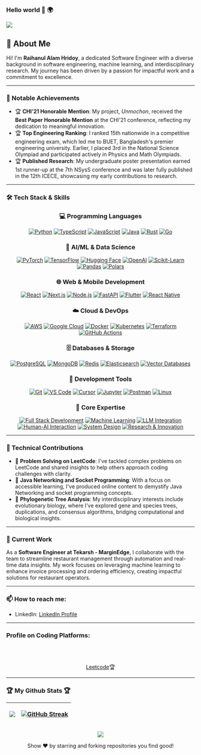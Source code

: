 ### Hello world :wave: :earth_africa:

![](https://komarev.com/ghpvc/?username=hridoy100)

## 👋 About Me

Hi! I'm **Raihanul Alam Hridoy**, a dedicated Software Engineer with a diverse background in software engineering, machine learning, and interdisciplinary research. My journey has been driven by a passion for impactful work and a commitment to excellence.

<hr></hr>

### 📜 Notable Achievements

- 🏆 **CHI'21 Honorable Mention**: My project, *Unmochon*, received the **Best Paper Honorable Mention** at the CHI'21 conference, reflecting my dedication to meaningful innovation.
- 🏆 **Top Engineering Ranking**: I ranked 15th nationwide in a competitive engineering exam, which led me to BUET, Bangladesh's premier engineering university. Earlier, I placed 3rd in the National Science Olympiad and participated actively in Physics and Math Olympiads.
- 🏆 **Published Research**: My undergraduate poster presentation earned 1st runner-up at the 7th NSysS conference and was later fully published in the 12th ICECE, showcasing my early contributions to research.

<hr></hr>

### 🛠️ Tech Stack & Skills

<div align="center">

  <!-- Programming Languages -->
  <h3>💻 Programming Languages</h3>
  <p>
    <a href="#"><img src="https://img.shields.io/badge/Python-%233776AB.svg?style=for-the-badge&logo=python&logoColor=white&labelColor=0D1117" alt="Python"/></a>
    <a href="#"><img src="https://img.shields.io/badge/TypeScript-%233178C6.svg?style=for-the-badge&logo=typescript&logoColor=white&labelColor=0D1117" alt="TypeScript"/></a>
    <a href="#"><img src="https://img.shields.io/badge/JavaScript-%23F7DF1E.svg?style=for-the-badge&logo=javascript&logoColor=F7DF1E&labelColor=0D1117" alt="JavaScript"/></a>
    <a href="#"><img src="https://img.shields.io/badge/Java-%23ED8B00.svg?style=for-the-badge&logo=openjdk&logoColor=white&labelColor=0D1117" alt="Java"/></a>
    <a href="#"><img src="https://img.shields.io/badge/Rust-%23000000.svg?style=for-the-badge&logo=rust&logoColor=white&labelColor=0D1117" alt="Rust"/></a>
    <a href="#"><img src="https://img.shields.io/badge/Go-%2300ADD8.svg?style=for-the-badge&logo=go&logoColor=white&labelColor=0D1117" alt="Go"/></a>
  </p>
  
  <!-- AI/ML & Data Science -->
  <h3>🤖 AI/ML & Data Science</h3>
  <p>
    <a href="#"><img src="https://img.shields.io/badge/PyTorch-%23EE4C2C.svg?style=for-the-badge&logo=pytorch&logoColor=white&labelColor=0D1117" alt="PyTorch"/></a>
    <a href="#"><img src="https://img.shields.io/badge/TensorFlow-%23FF6F00.svg?style=for-the-badge&logo=tensorflow&logoColor=white&labelColor=0D1117" alt="TensorFlow"/></a>
    <a href="#"><img src="https://img.shields.io/badge/Hugging_Face-%23FFD21E.svg?style=for-the-badge&logo=huggingface&logoColor=black&labelColor=0D1117" alt="Hugging Face"/></a>
    <a href="#"><img src="https://img.shields.io/badge/OpenAI-%23412991.svg?style=for-the-badge&logo=openai&logoColor=white&labelColor=0D1117" alt="OpenAI"/></a>
    <a href="#"><img src="https://img.shields.io/badge/scikit--learn-%23F7931E.svg?style=for-the-badge&logo=scikit-learn&logoColor=white&labelColor=0D1117" alt="Scikit-Learn"/></a>
    <a href="#"><img src="https://img.shields.io/badge/Pandas-%23150458.svg?style=for-the-badge&logo=pandas&logoColor=white&labelColor=0D1117" alt="Pandas"/></a>
    <a href="#"><img src="https://img.shields.io/badge/Polars-%23CD792C.svg?style=for-the-badge&logo=polars&logoColor=white&labelColor=0D1117" alt="Polars"/></a>
  </p>
  
  <!-- Web & Mobile Development -->
  <h3>🌐 Web & Mobile Development</h3>
  <p>
    <a href="#"><img src="https://img.shields.io/badge/React-%2361DAFB.svg?style=for-the-badge&logo=react&logoColor=black&labelColor=0D1117" alt="React"/></a>
    <a href="#"><img src="https://img.shields.io/badge/Next.js-%23000000.svg?style=for-the-badge&logo=nextdotjs&logoColor=white&labelColor=0D1117" alt="Next.js"/></a>
    <a href="#"><img src="https://img.shields.io/badge/Node.js-%23339933.svg?style=for-the-badge&logo=nodedotjs&logoColor=white&labelColor=0D1117" alt="Node.js"/></a>
    <a href="#"><img src="https://img.shields.io/badge/FastAPI-%23009688.svg?style=for-the-badge&logo=fastapi&logoColor=white&labelColor=0D1117" alt="FastAPI"/></a>
    <a href="#"><img src="https://img.shields.io/badge/Flutter-%2302569B.svg?style=for-the-badge&logo=flutter&logoColor=white&labelColor=0D1117" alt="Flutter"/></a>
    <a href="#"><img src="https://img.shields.io/badge/React_Native-%2361DAFB.svg?style=for-the-badge&logo=react&logoColor=black&labelColor=0D1117" alt="React Native"/></a>
  </p>
  
  <!-- Cloud & DevOps -->
  <h3>☁️ Cloud & DevOps</h3>
  <p>
    <a href="#"><img src="https://img.shields.io/badge/AWS-%23FF9900.svg?style=for-the-badge&logo=amazon-aws&logoColor=white&labelColor=0D1117" alt="AWS"/></a>
    <a href="#"><img src="https://img.shields.io/badge/Google_Cloud-%234285F4.svg?style=for-the-badge&logo=google-cloud&logoColor=white&labelColor=0D1117" alt="Google Cloud"/></a>
    <a href="#"><img src="https://img.shields.io/badge/Docker-%232496ED.svg?style=for-the-badge&logo=docker&logoColor=white&labelColor=0D1117" alt="Docker"/></a>
    <a href="#"><img src="https://img.shields.io/badge/Kubernetes-%23326CE5.svg?style=for-the-badge&logo=kubernetes&logoColor=white&labelColor=0D1117" alt="Kubernetes"/></a>
    <a href="#"><img src="https://img.shields.io/badge/Terraform-%23623CE4.svg?style=for-the-badge&logo=terraform&logoColor=white&labelColor=0D1117" alt="Terraform"/></a>
    <a href="#"><img src="https://img.shields.io/badge/GitHub_Actions-%232088FF.svg?style=for-the-badge&logo=github-actions&logoColor=white&labelColor=0D1117" alt="GitHub Actions"/></a>
  </p>

  <!-- Databases & Storage -->
  <h3>🗄️ Databases & Storage</h3>
  <p>
    <a href="#"><img src="https://img.shields.io/badge/PostgreSQL-%23336791.svg?style=for-the-badge&logo=postgresql&logoColor=white&labelColor=0D1117" alt="PostgreSQL"/></a>
    <a href="#"><img src="https://img.shields.io/badge/MongoDB-%2347A248.svg?style=for-the-badge&logo=mongodb&logoColor=white&labelColor=0D1117" alt="MongoDB"/></a>
    <a href="#"><img src="https://img.shields.io/badge/Redis-%23DC382D.svg?style=for-the-badge&logo=redis&logoColor=white&labelColor=0D1117" alt="Redis"/></a>
    <a href="#"><img src="https://img.shields.io/badge/Elasticsearch-%23005571.svg?style=for-the-badge&logo=elasticsearch&logoColor=white&labelColor=0D1117" alt="Elasticsearch"/></a>
    <a href="#"><img src="https://img.shields.io/badge/Vector_DB-%23FF6B6B.svg?style=for-the-badge&logo=pinecone&logoColor=white&labelColor=0D1117" alt="Vector Databases"/></a>
  </p>

  <!-- Development Tools -->
  <h3>🔧 Development Tools</h3>
  <p>
    <a href="#"><img src="https://img.shields.io/badge/Git-%23F05032.svg?style=for-the-badge&logo=git&logoColor=white&labelColor=0D1117" alt="Git"/></a>
    <a href="#"><img src="https://img.shields.io/badge/VS_Code-%23007ACC.svg?style=for-the-badge&logo=visual-studio-code&logoColor=white&labelColor=0D1117" alt="VS Code"/></a>
    <a href="#"><img src="https://img.shields.io/badge/Cursor-%23000000.svg?style=for-the-badge&logo=cursor&logoColor=white&labelColor=0D1117" alt="Cursor"/></a>
    <a href="#"><img src="https://img.shields.io/badge/Jupyter-%23F37626.svg?style=for-the-badge&logo=jupyter&logoColor=white&labelColor=0D1117" alt="Jupyter"/></a>
    <a href="#"><img src="https://img.shields.io/badge/Postman-%23FF6C37.svg?style=for-the-badge&logo=postman&logoColor=white&labelColor=0D1117" alt="Postman"/></a>
    <a href="#"><img src="https://img.shields.io/badge/Linux-%23FCC624.svg?style=for-the-badge&logo=linux&logoColor=white&labelColor=0D1117" alt="Linux"/></a>
  </p>

  <!-- Core Expertise -->
  <h3>🎯 Core Expertise</h3>
  <p>
    <a href="#"><img src="https://img.shields.io/badge/Full_Stack_Development-%23FF4081.svg?style=for-the-badge&logo=code&logoColor=white&labelColor=0D1117" alt="Full Stack Development"/></a>
    <a href="#"><img src="https://img.shields.io/badge/Machine_Learning-%23FF6F00.svg?style=for-the-badge&logo=tensorflow&logoColor=white&labelColor=0D1117" alt="Machine Learning"/></a>
    <a href="#"><img src="https://img.shields.io/badge/LLM_Integration-%23412991.svg?style=for-the-badge&logo=openai&logoColor=white&labelColor=0D1117" alt="LLM Integration"/></a>
    <a href="#"><img src="https://img.shields.io/badge/Human_AI_Interaction-%235C2D91.svg?style=for-the-badge&logo=probot&logoColor=white&labelColor=0D1117" alt="Human-AI Interaction"/></a>
    <a href="#"><img src="https://img.shields.io/badge/System_Design-%2300BFFF.svg?style=for-the-badge&logo=diagram&logoColor=white&labelColor=0D1117" alt="System Design"/></a>
    <a href="#"><img src="https://img.shields.io/badge/Research_%26_Innovation-%2300C851.svg?style=for-the-badge&logo=researchgate&logoColor=white&labelColor=0D1117" alt="Research & Innovation"/></a>
  </p>
</div>
<hr></hr>

### 🧩 Technical Contributions

- 🔭 **Problem Solving on LeetCode**: I've tackled complex problems on LeetCode and shared insights to help others approach coding challenges with clarity.
- 🔭 **Java Networking and Socket Programming**: With a focus on accessible learning, I've produced online content to demystify Java Networking and socket programming concepts.
- 🔭 **Phylogenetic Tree Analysis**: My interdisciplinary interests include evolutionary biology, where I've explored gene and species trees, duplications, and consensus algorithms, bridging computational and biological insights.

<hr></hr>

### 💼 Current Work

As a **Software Engineer at Tekarsh - MarginEdge**, I collaborate with the team to streamline restaurant management through automation and real-time data insights. My work focuses on leveraging machine learning to enhance invoice processing and ordering efficiency, creating impactful solutions for restaurant operators.

<hr></hr>

### 📫 How to reach me:
- LinkedIn: [LinkedIn Profile](https://www.linkedin.com/in/raihanul-alam-hridoy-861394187)

<hr></hr>

### Profile on Coding Platforms:
<br></br>
<p align="center">
  <a href="https://leetcode.com/u/hridoy100/" rel="nofollow">Leetcode</a>🏆
</p>

<hr></hr>

### 🏆 My Github Stats 🏆

<table>
      <thead>
            <tr>
                  <th>
                        <p align="center"><img src="https://github-readme-stats.vercel.app/api?username=hridoy100&show_icons=true&theme=radical"></p>
                  </th>
                  <th>
                        <p align="center"><a href="https://git.io/streak-stats"><img src="https://github-readme-streak-stats.herokuapp.com?user=hridoy100" alt="GitHub Streak" /></a> </p>
                  </th>
            </tr>
      </thead>
</table>
<p align="center"><img src="https://github-readme-stats.vercel.app/api/top-langs/?username=hridoy100&langs_count=10"> </p>

<p align="center">Show ❤️ by starring and forking repositories you find good! </p>
